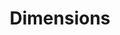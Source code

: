 ---
bigquery: https://console.cloud.google.com/bigquery?p=covid-19-dimensions-ai&page=table&d=data&t=publications
contributors: Digital Science, https://www.digital-science.com/
cost: Free for personal, non-commercial use.
description: Dimensions contains more than 100 million publications, ranging from
  articles published in scholarly journals, books and book chapters, to preprints
  and conference proceedings. All publications are contextualized with linked data
  sets, funding, publications, patents, clinical trials, and policy documents. You
  can also view associated categories, funders, institutions, and researcher profiles.
documentation: https://docs.dimensions.ai/bigquery/index.html
last_edit: 04/10/2022, 21:22:35
location: https://www.dimensions.ai/products/free/
maintained_by: Digital Science, https://www.digital-science.com/
schema_fields:
- supporting_grant_ids
- citations
- category_uoa
- family_id
- original_assignee
- patent_ids
- acronym
- journal_lists
- wikipedia_url
- email_address
- associated_publication_pmid
- volume
- relationships
- acronyms
- funding_amount
- pmcid
- altmetrics
- start_year
- funder_org_state_codes
- funding_chf
- family_count
- eisbn
- expiration_date
- reference_ids
- cpc
- associated_publication_doi
- category_for
- filing_status
- researcher_ids
- associated_grant_ids
- funding_usd
- pages
- original_assignee_orgs
- research_org_state_codes
- date_inserted
- labels
- start_date
- repository_url
- funding_jpy
- funding_details
- funding_gbp
- granted_date
- type
- original_title
- name
- established
- external_ids
- category_hra
- mesh_headings
- category_hrcs_hc
- original_abstract
- current_assignee_orgs
- legal_status
- doi
- linkout
- category_hrcs_rac
- resulting_publication_doi
- metrics
- category_sdg
- expiration_year
- date_imported_gbq
- authors
- associated_publication_id
- inventor_names
- embargo_date
- current_assignee_countries
- license
- mesh_terms
- legal_events
- research_org_city_names
- date_print
- date_normal
- filing_year
- gender
- research_org_state_names
- funder_org_countries
- research_org_countries
- repository_id
- funding_currency
- acknowledgements
- research_org_cities
- book_series_title
- category_rcdc
- links
- funding_cad
- category_bra
- journal
- proceedings_title
- repository_name
- book_title
- current_assignee
- date_modified
- issue
- clinical_trial_ids
- phase
- research_orgs
- funder_org_acronyms
- description
- grant_number
- original_assignee_countries
- funding_eur
- assignee_orgs
- granted_year
- filing_date
- interventions
- cited_by_ids
- foa_number
- concepts
- kind
- application_number
- citation_string
- title
- funding_nzd
- address
- pmid
- isbn
- created_date
- conference
- funder_countries
- date_online
- priority_year
- category_icrp_ct
- end_date
- research_org_country_names
- categories
- associated_publication_arxiv_id
- family_members_ids
- parent_id
- citations_count
- source_id
- funder_org
- investigators
- aliases
- priority_date
- active_years
- year
- ipcr
- language
- subtitles
- organisation_details
- resulting_publication_ids
- status
- registry
- open_access_categories_v2
- category_icrp_cso
- publication_ids
- id
- funder_orgs
- funder_org_cities
- assignee_countries
- funding_aud
- funding_cny
- end_year
- publication_year
- publisher
- editors
- types
- brief_title
- publication_date
- abstract
- date
- open_access_categories
- jurisdiction
- arxiv_id
- conditions
shortname: dimensions
tags:
- scholarly literature
- patents
- funding
- clinical trials
- academic profiles
terms_of_use: 'Use of both the Dimensions COVID-19 dataset and full Dimensions dataset
  are subject to the Dimensions Terms of use: https://www.dimensions.ai/policies-terms-legal '
title: Dimensions
uuid: dcff88bd-fe6b-4fdb-8159-809bf9d7bc1c
---